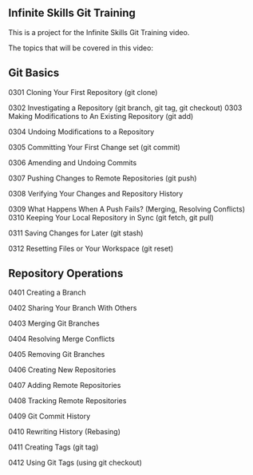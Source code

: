 ## Infinite Skills Git Training

This is a project for the Infinite Skills Git Training video.

The topics that will be covered in this video:

## Git Basics

0301 Cloning Your First Repository (git clone)

0302 Investigating a Repository (git branch, git tag, git checkout) 0303 Making Modifications to An Existing Repository (git add)

0304 Undoing Modifications to a Repository

0305 Committing Your First Change set (git commit)

0306 Amending and Undoing Commits

0307 Pushing Changes to Remote Repositories (git push)

0308 Verifying Your Changes and Repository History

0309 What Happens When A Push Fails? (Merging, Resolving Conflicts) 0310 Keeping Your Local Repository in Sync (git fetch, git pull)

0311 Saving Changes for Later (git stash)

0312 Resetting Files or Your Workspace (git reset)

## Repository Operations

0401 Creating a Branch

0402 Sharing Your Branch With Others

0403 Merging Git Branches

0404 Resolving Merge Conflicts

0405 Removing Git Branches

0406 Creating New Repositories

0407 Adding Remote Repositories

0408 Tracking Remote Repositories

0409 Git Commit History

0410 Rewriting History (Rebasing)

0411 Creating Tags (git tag)

0412 Using Git Tags (using git checkout)
